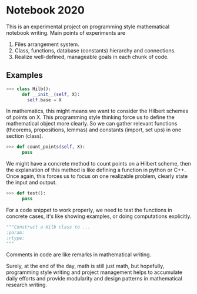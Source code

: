 # Notebook 2020

This is an experimental project on programming style mathematical notebook writing. Main points of experiments are 

1. Files arrangement system.
2. Class, functions, database (constants) hierarchy and connections.
3. Realize well-defined, manageable goals in each chunk of code.
## Examples 
```python
>>> class Hilb():
      def __init__(self, X):
        self.base = X
```
In mathematics, this might means we want to consider the Hilbert schemes of points on X. This programming style thinking force us to define 
the mathematical object more clearly. So we can gather relevant functions (theorems, propositions, lemmas) and constants (import, set ups) in one section (class).

```python
>>> def count_points(self, X):
      pass
```
We might have a concrete method to count points on a Hilbert scheme, then the explanation of this method is like defining a function in python or C++. Once again, this forces us to focus on one realizable problem, clearly state the input and output.

```python
>>> def test():
      pass
```
For a code snippet to work properly, we need to test the functions in concrete cases, it's like showing examples, or doing computations explicitly.

```python 
"""Construct a Hilb class to ...
:param: 
:rtype: 
"""
```
Comments in code are like remarks in mathematical writing. 

Surely, at the end of the day, math is still just math, but hopefully, programming style writing and project management helps to 
accumulate daily efforts and provide modularity and design patterns in mathematical research writing.  
